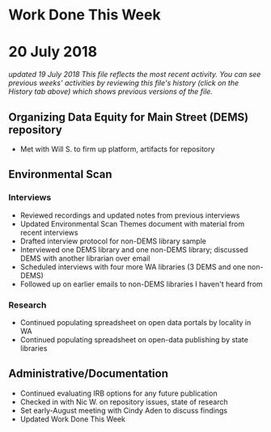 # Work Done This Week
# 20 July 2018
*updated 19 July 2018*
*This file reflects the most recent activity. You can see previous weeks' activities by reviewing this file's history (click on the History tab above) which shows previous versions of the file.*


## Organizing Data Equity for Main Street (DEMS) repository
- Met with Will S. to firm up platform, artifacts for repository 

## Environmental Scan
### Interviews 
- Reviewed recordings and updated notes from previous interviews
- Updated Environmental Scan Themes document with material from recent interviews
- Drafted interview protocol for non-DEMS library sample 
- Interviewed one DEMS library and one non-DEMS library; discussed DEMS with another librarian over email
- Scheduled interviews with four more WA libraries (3 DEMS and one non-DEMS)
- Followed up on earlier emails to non-DEMS libraries I haven't heard from 

### Research
- Continued populating spreadsheet on open data portals by locality in WA
- Continued populating spreadsheet on open-data publishing by state libraries

## Administrative/Documentation
- Continued evaluating IRB options for any future publication
- Checked in with Nic W. on repository issues, state of research
- Set early-August meeting with Cindy Aden to discuss findings 
- Updated Work Done This Week
